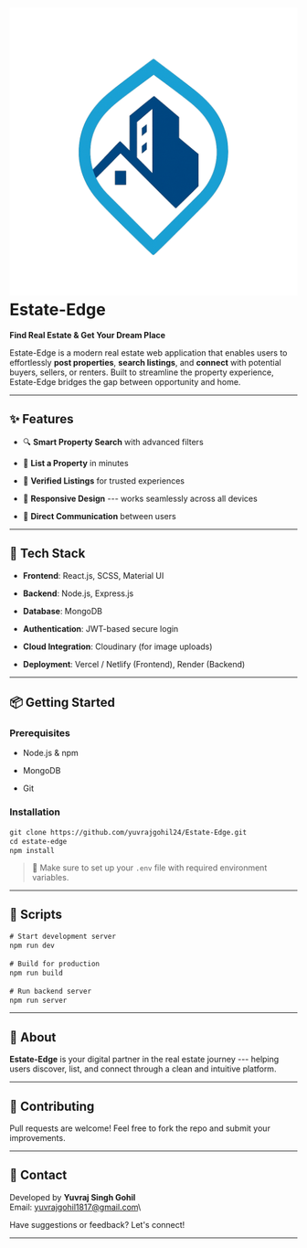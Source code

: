![Estate-Edge Logo](https://raw.githubusercontent.com/yuvrajgohil24/Estate-Edge/main/frontend/public/logo.png) Estate-Edge
===============================================================================================================================

**Find Real Estate & Get Your Dream Place**

Estate-Edge is a modern real estate web application that enables users to effortlessly **post properties**, **search listings**, and **connect** with potential buyers, sellers, or renters. Built to streamline the property experience, Estate-Edge bridges the gap between opportunity and home.

* * * * *

✨ Features
----------

-   🔍 **Smart Property Search** with advanced filters

-   📄 **List a Property** in minutes

-   🏨 **Verified Listings** for trusted experiences

-   📱 **Responsive Design** --- works seamlessly across all devices

-   💬 **Direct Communication** between users

* * * * *

🚀 Tech Stack
-------------

-   **Frontend**: React.js, SCSS, Material UI

-   **Backend**: Node.js, Express.js

-   **Database**: MongoDB

-   **Authentication**: JWT-based secure login

-   **Cloud Integration**: Cloudinary (for image uploads)

-   **Deployment**: Vercel / Netlify (Frontend), Render (Backend)

* * * * *

📦 Getting Started
------------------

### Prerequisites

-   Node.js & npm

-   MongoDB

-   Git

### Installation

```
git clone https://github.com/yuvrajgohil24/Estate-Edge.git
cd estate-edge
npm install

```

> 🔐 Make sure to set up your `.env` file with required environment variables.

* * * * *

💪 Scripts
----------

```
# Start development server
npm run dev

# Build for production
npm run build

# Run backend server
npm run server

```

* * * * *

🧠 About
--------

**Estate-Edge** is your digital partner in the real estate journey --- helping users discover, list, and connect through a clean and intuitive platform.

* * * * *

🙌 Contributing
---------------

Pull requests are welcome! Feel free to fork the repo and submit your improvements.

* * * * *

📢 Contact
----------

Developed by **Yuvraj Singh Gohil**\
Email: <yuvrajgohil1817@gmail.com>\

Have suggestions or feedback? Let's connect!

* * * * *
